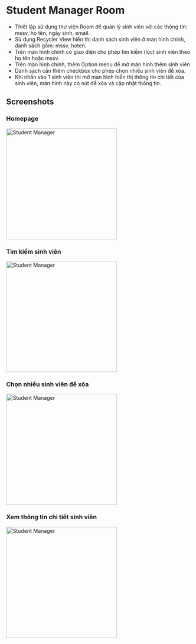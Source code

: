 # Student Manager Room
+  Thiết lập sử dụng thư viện Room để quản lý sinh viên với các thông tin: mssv, họ tên, ngày sinh, email.
+ Sử dụng Recycler View hiển thị danh sách sinh viên ở màn hình chính, danh sách gồm: mssv, hoten.
+ Trên màn hình chính có giao diện cho phép tìm kiếm (lọc) sinh viên theo họ tên hoặc mssv.
+ Trên màn hình chính, thêm Option menu để mở màn hình thêm sinh viên
+ Danh sách cần thêm checkbox cho phép chọn nhiều sinh viên để xóa.
+ Khi nhấn vào 1 sinh viên thì mở màn hình hiển thị thông tin chi tiết của sinh viên, màn hình này có nút để xóa và cập nhật thông tin.
## Screenshots
### Homepage
<div>
<img src="./Screenshots/anh1.jpg" title="Student Manager" width="300"/>
</div>

### Tìm kiếm sinh viên
<div>
<img src="./Screenshots/anh4.jpg" title="Student Manager" width="300"/>
</div>

### Chọn nhiều sinh viên để xóa
<div>
<img src="./Screenshots/anh2.jpg" title="Student Manager" width="300"/>
</div>

### Xem thông tin chi tiết sinh viên
<div>
<img src="./Screenshots/anh3.jpg" title="Student Manager" width="300"/>
</div>